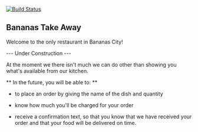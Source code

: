 [![Build Status](https://travis-ci.org/anitacanita/takeaway-challenge.svg)](https://travis-ci.org/anitacanita/takeaway-challenge)

## Bananas Take Away


Welcome to the only restaurant in Bananas City!

--- Under Construction ---

At the moment we there isn't much we can do other than showing you what's available from our kitchen.

** In the future, you will be able to: **

- to place an order by giving the name of the dish and quantity

- know how much you'll be charged for your order

- receive a confirmation text, so that you know that we have received your order and that your food will be delivered on time.
